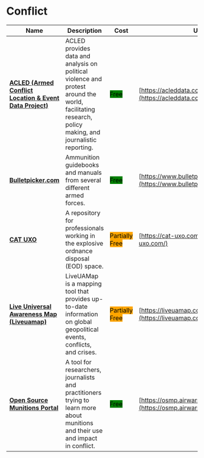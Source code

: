 # Conflict

| Name | Description | Cost | URL |
| --- | --- | --- | --- |
| [**ACLED (Armed Conflict Location & Event Data Project)**](../../tools/acled/README.md) | ACLED provides data and analysis on political violence and protest around the world, facilitating research, policy making, and journalistic reporting. | <mark style="background-color:green;">Free</mark> | [https://acleddata.com/](https://acleddata.com/) |
| [**Bulletpicker.com**](../../tools/bulletpicker.com/README.md) | Ammunition guidebooks and manuals from several different armed forces. | <mark style="background-color:green;">Free</mark> | [https://www.bulletpicker.com/index.html](https://www.bulletpicker.com/index.html) |
| [**CAT UXO**](../../tools/cat-uxo/README.md) | A repository for professionals working in the explosive ordnance disposal (EOD) space. | <mark style="background-color:orange;">Partially Free</mark> | [https://cat-uxo.com/](https://cat-uxo.com/) |
| [**Live Universal Awareness Map (Liveuamap)**](../../tools/liveuamap/README.md) | LiveUAMap is a mapping tool that provides up-to-date information on global geopolitical events, conflicts, and crises. | <mark style="background-color:orange;">Partially Free</mark> | [https://liveuamap.com/](https://liveuamap.com/) |
| [**Open Source Munitions Portal**](../../tools/open-source-munitions-portal/README.md) | A tool for researchers, journalists and practitioners trying to learn more about munitions and their use and impact in conflict. | <mark style="background-color:green;">Free</mark> | [https://osmp.airwars.org/](https://osmp.airwars.org/) |